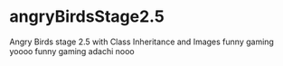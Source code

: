 # angryBirdsStage2.5
Angry Birds stage 2.5 with Class Inheritance and Images
funny gaming yoooo funny gaming adachi nooo